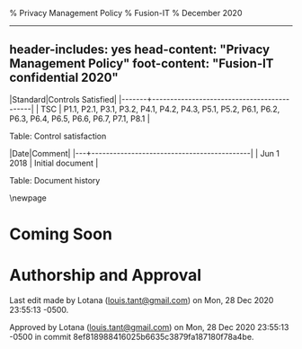% Privacy Management Policy
% Fusion-IT
% December 2020

---
header-includes: yes
head-content: "Privacy Management Policy"
foot-content: "Fusion-IT confidential 2020"
---

|Standard|Controls Satisfied|
|-------+--------------------------------------------|
| TSC | P1.1, P2.1, P3.1, P3.2, P4.1, P4.2, P4.3, P5.1, P5.2, P6.1, P6.2, P6.3, P6.4, P6.5, P6.6, P6.7, P7.1, P8.1 |

Table: Control satisfaction


|Date|Comment|
|---+--------------------------------------------|
| Jun 1 2018 | Initial document |

Table: Document history


\newpage


# Coming Soon

# Authorship and Approval
Last edit made by Lotana (louis.tant@gmail.com) on Mon, 28 Dec 2020 23:55:13 -0500.

Approved by Lotana (louis.tant@gmail.com) on Mon, 28 Dec 2020 23:55:13 -0500 in commit 8ef818988416025b6635c3879fa187180f78a4be.